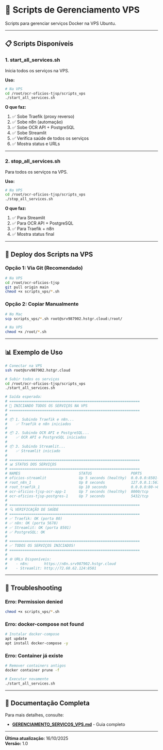 # 🐳 Scripts de Gerenciamento VPS

Scripts para gerenciar serviços Docker na VPS Ubuntu.

---

## 📋 **Scripts Disponíveis**

### **1. start_all_services.sh**

Inicia todos os serviços na VPS.

**Uso:**
```bash
# Na VPS
cd /root/ocr-oficios-tjsp/scripts_vps
./start_all_services.sh
```

**O que faz:**
1. ✅ Sobe Traefik (proxy reverso)
2. ✅ Sobe n8n (automação)
3. ✅ Sobe OCR API + PostgreSQL
4. ✅ Sobe Streamlit
5. ✅ Verifica saúde de todos os serviços
6. ✅ Mostra status e URLs

---

### **2. stop_all_services.sh**

Para todos os serviços na VPS.

**Uso:**
```bash
# Na VPS
cd /root/ocr-oficios-tjsp/scripts_vps
./stop_all_services.sh
```

**O que faz:**
1. ✅ Para Streamlit
2. ✅ Para OCR API + PostgreSQL
3. ✅ Para Traefik + n8n
4. ✅ Mostra status final

---

## 🚀 **Deploy dos Scripts na VPS**

### **Opção 1: Via Git (Recomendado)**

```bash
# Na VPS
cd /root/ocr-oficios-tjsp
git pull origin main
chmod +x scripts_vps/*.sh
```

### **Opção 2: Copiar Manualmente**

```bash
# No Mac
scp scripts_vps/*.sh root@srv987902.hstgr.cloud:/root/

# Na VPS
chmod +x /root/*.sh
```

---

## 📊 **Exemplo de Uso**

```bash
# Conectar na VPS
ssh root@srv987902.hstgr.cloud

# Subir todos os serviços
cd /root/ocr-oficios-tjsp/scripts_vps
./start_all_services.sh

# Saída esperada:
# ============================================================
# 🚀 INICIANDO TODOS OS SERVIÇOS NA VPS
# ============================================================
# 
# 📦 1. Subindo Traefik e n8n...
#    ✅ Traefik e n8n iniciados
# 
# 📦 2. Subindo OCR API e PostgreSQL...
#    ✅ OCR API e PostgreSQL iniciados
# 
# 📦 3. Subindo Streamlit...
#    ✅ Streamlit iniciado
# 
# ============================================================
# 📊 STATUS DOS SERVIÇOS
# ============================================================
# NAMES                           STATUS                  PORTS
# oficios-streamlit               Up 5 seconds (healthy)  0.0.0.0:8501->8501/tcp
# root_n8n_1                      Up 8 seconds            127.0.0.1:5678->5678/tcp
# root_traefik_1                  Up 10 seconds           0.0.0.0:80->80/tcp, 0.0.0.0:443->443/tcp
# ocr-oficios-tjsp-ocr-app-1      Up 7 seconds (healthy)  8000/tcp
# ocr-oficios-tjsp-postgres-1     Up 7 seconds            5432/tcp
# 
# ============================================================
# 🔍 VERIFICAÇÃO DE SAÚDE
# ============================================================
# ✅ Traefik: OK (porta 80)
# ✅ n8n: OK (porta 5678)
# ✅ Streamlit: OK (porta 8501)
# ✅ PostgreSQL: OK
# 
# ============================================================
# ✅ TODOS OS SERVIÇOS INICIADOS!
# ============================================================
# 
# 🌐 URLs Disponíveis:
#    - n8n:       https://n8n.srv987902.hstgr.cloud
#    - Streamlit: http://72.60.62.124:8501
```

---

## 🔧 **Troubleshooting**

### **Erro: Permission denied**

```bash
chmod +x scripts_vps/*.sh
```

### **Erro: docker-compose not found**

```bash
# Instalar docker-compose
apt update
apt install docker-compose -y
```

### **Erro: Container já existe**

```bash
# Remover containers antigos
docker container prune -f

# Executar novamente
./start_all_services.sh
```

---

## 📝 **Documentação Completa**

Para mais detalhes, consulte:
- **[GERENCIAMENTO_SERVICOS_VPS.md](../GERENCIAMENTO_SERVICOS_VPS.md)** - Guia completo

---

**Última atualização:** 16/10/2025  
**Versão:** 1.0
